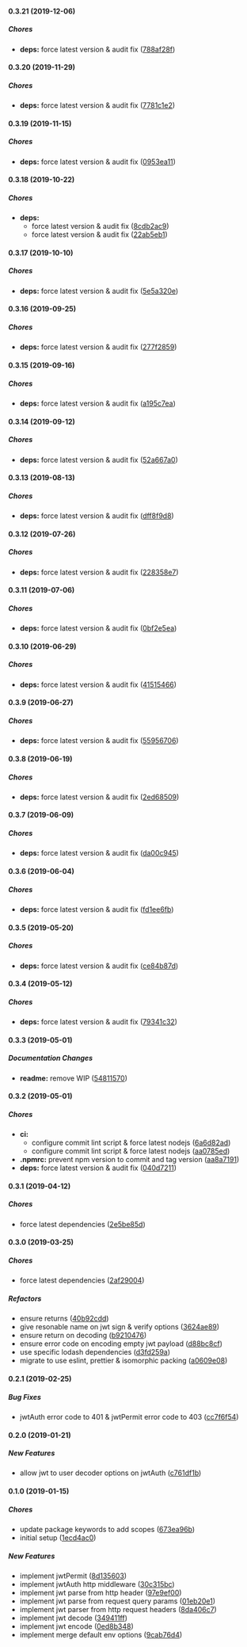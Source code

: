 #### 0.3.21 (2019-12-06)

##### Chores

* **deps:**  force latest version & audit fix ([788af28f](https://github.com/lykmapipo/jwt-common/commit/788af28fe7139a2fc3f6fc39aa7194ed18769f1f))

#### 0.3.20 (2019-11-29)

##### Chores

* **deps:**  force latest version & audit fix ([7781c1e2](https://github.com/lykmapipo/jwt-common/commit/7781c1e2b66423b56460f2f63b591fce26ace50a))

#### 0.3.19 (2019-11-15)

##### Chores

* **deps:**  force latest version & audit fix ([0953ea11](https://github.com/lykmapipo/jwt-common/commit/0953ea11b5b2b97ee64b60ee8ca3e4d62a9bcac0))

#### 0.3.18 (2019-10-22)

##### Chores

* **deps:**
  *  force latest version & audit fix ([8cdb2ac9](https://github.com/lykmapipo/jwt-common/commit/8cdb2ac9feba33fd387406a9535ea2fc8720bea2))
  *  force latest version & audit fix ([22ab5eb1](https://github.com/lykmapipo/jwt-common/commit/22ab5eb1674c88f22a16e8a89bd097aa9df84424))

#### 0.3.17 (2019-10-10)

##### Chores

* **deps:**  force latest version & audit fix ([5e5a320e](https://github.com/lykmapipo/jwt-common/commit/5e5a320ec6005647046d4ebc534f6d9e270e2685))

#### 0.3.16 (2019-09-25)

##### Chores

* **deps:**  force latest version & audit fix ([277f2859](https://github.com/lykmapipo/jwt-common/commit/277f2859dd835bfeb8fc879208ceaca3ddb3349e))

#### 0.3.15 (2019-09-16)

##### Chores

* **deps:**  force latest version & audit fix ([a195c7ea](https://github.com/lykmapipo/jwt-common/commit/a195c7eaa0bfc28c95297d80620995e767f9ee9f))

#### 0.3.14 (2019-09-12)

##### Chores

* **deps:**  force latest version & audit fix ([52a667a0](https://github.com/lykmapipo/jwt-common/commit/52a667a034c21e2a5c669fa932164ed9694a3c55))

#### 0.3.13 (2019-08-13)

##### Chores

* **deps:**  force latest version & audit fix ([dff8f9d8](https://github.com/lykmapipo/jwt-common/commit/dff8f9d8079372f4f9d779bba18fa3b32686c789))

#### 0.3.12 (2019-07-26)

##### Chores

* **deps:**  force latest version & audit fix ([228358e7](https://github.com/lykmapipo/jwt-common/commit/228358e746b113baad57e19228410ae998038237))

#### 0.3.11 (2019-07-06)

##### Chores

* **deps:**  force latest version & audit fix ([0bf2e5ea](https://github.com/lykmapipo/jwt-common/commit/0bf2e5ea7eed9c44370462b415042399a6e12eca))

#### 0.3.10 (2019-06-29)

##### Chores

* **deps:**  force latest version & audit fix ([41515466](https://github.com/lykmapipo/jwt-common/commit/415154664722625ba309040ffe5dc542b041be41))

#### 0.3.9 (2019-06-27)

##### Chores

* **deps:**  force latest version & audit fix ([55956706](https://github.com/lykmapipo/jwt-common/commit/55956706d683dced4020b9d0fce38539147f8a96))

#### 0.3.8 (2019-06-19)

##### Chores

* **deps:**  force latest version & audit fix ([2ed68509](https://github.com/lykmapipo/jwt-common/commit/2ed685097ef268f9bf6fc3af429908c1d8886d88))

#### 0.3.7 (2019-06-09)

##### Chores

* **deps:**  force latest version & audit fix ([da00c945](https://github.com/lykmapipo/jwt-common/commit/da00c945b2b79f7809dd322e43177b5fd7bab922))

#### 0.3.6 (2019-06-04)

##### Chores

* **deps:**  force latest version & audit fix ([fd1ee6fb](https://github.com/lykmapipo/jwt-common/commit/fd1ee6fb2e81b98c4ad25ac4539915317c412504))

#### 0.3.5 (2019-05-20)

##### Chores

* **deps:**  force latest version & audit fix ([ce84b87d](https://github.com/lykmapipo/jwt-common/commit/ce84b87d45351cb1458f8e7f78d809ff1cb30831))

#### 0.3.4 (2019-05-12)

##### Chores

* **deps:**  force latest version & audit fix ([79341c32](https://github.com/lykmapipo/jwt-common/commit/79341c3278fb2efa4120def61da94e65c25dc0fc))

#### 0.3.3 (2019-05-01)

##### Documentation Changes

* **readme:**  remove WIP ([54811570](https://github.com/lykmapipo/jwt-common/commit/54811570e8989574e26f95391136f44b23996945))

#### 0.3.2 (2019-05-01)

##### Chores

* **ci:**
  *  configure commit lint script & force latest nodejs ([6a6d82ad](https://github.com/lykmapipo/jwt-common/commit/6a6d82ad9008078fd005cda8adf8d6f06b16bf18))
  *  configure commit lint script & force latest nodejs ([aa0785ed](https://github.com/lykmapipo/jwt-common/commit/aa0785eda82b63e92d1db833015b406674ea8bba))
* **.npmrc:**  prevent npm version to commit and tag version ([aa8a7191](https://github.com/lykmapipo/jwt-common/commit/aa8a71911e5af13e94ee3081a432ee9e0e51bb94))
* **deps:**  force latest version & audit fix ([040d7211](https://github.com/lykmapipo/jwt-common/commit/040d72115a50a248c7b834f8906b634cfcc0d906))

#### 0.3.1 (2019-04-12)

##### Chores

*  force latest dependencies ([2e5be85d](https://github.com/lykmapipo/jwt-common/commit/2e5be85d31bf74114195e5729da4534b687bf845))

#### 0.3.0 (2019-03-25)

##### Chores

*  force latest dependencies ([2af29004](https://github.com/lykmapipo/jwt-common/commit/2af29004cc226c8c94681b00f486f1c9407b0e41))

##### Refactors

*  ensure returns ([40b92cdd](https://github.com/lykmapipo/jwt-common/commit/40b92cddfa5bb9a141276132f21a35942a29ee13))
*  give resonable name on jwt sign & verify options ([3624ae89](https://github.com/lykmapipo/jwt-common/commit/3624ae895572f86884eadfa1fc7a75f741244927))
*  ensure return on decoding ([b9210476](https://github.com/lykmapipo/jwt-common/commit/b9210476f13097010692fe09eb8dfa41dadb05f6))
*  ensure error code on encoding empty jwt payload ([d88bc8cf](https://github.com/lykmapipo/jwt-common/commit/d88bc8cf356f6e87d719814c8be8357b8a9bed90))
*  use specific lodash dependencies ([d3fd259a](https://github.com/lykmapipo/jwt-common/commit/d3fd259a363a244d4a03f27909d6e9583f6868fa))
*  migrate to use eslint, prettier & isomorphic packing ([a0609e08](https://github.com/lykmapipo/jwt-common/commit/a0609e08a5639e1802b8cf0c858ad193d45d2586))

#### 0.2.1 (2019-02-25)

##### Bug Fixes

*  jwtAuth error code to 401 & jwtPermit error code to 403 ([cc7f6f54](https://github.com/lykmapipo/jwt-common/commit/cc7f6f5457b3844e67379cf94b77641645eec289))

#### 0.2.0 (2019-01-21)

##### New Features

*  allow jwt to user decoder options on jwtAuth ([c761df1b](https://github.com/lykmapipo/jwt-common/commit/c761df1ba9b135c413ff9029fc2604dec39865d6))

#### 0.1.0 (2019-01-15)

##### Chores

*  update package keywords to add scopes ([673ea96b](https://github.com/lykmapipo/jwt-common/commit/673ea96bf810c5d4de2260b3c588dcbed014c9b0))
*  initial setup ([1ecd4ac0](https://github.com/lykmapipo/jwt-common/commit/1ecd4ac03d1f2076de32fdd2cc48a01fbca76364))

##### New Features

*  implement jwtPermit ([8d135603](https://github.com/lykmapipo/jwt-common/commit/8d13560312b090570002779960ecd64bf34897a2))
*  implement jwtAuth http middleware ([30c315bc](https://github.com/lykmapipo/jwt-common/commit/30c315bc38d93389d9be6995e81d15e9418e1951))
*  implement jwt parse from http header ([97e9ef00](https://github.com/lykmapipo/jwt-common/commit/97e9ef00ee8ebdfc07b7db085d622848f4c54b89))
*  implement jwt parse from request query params ([01eb20e1](https://github.com/lykmapipo/jwt-common/commit/01eb20e1b189cba8edd6164a56f1cfdfaaeb11ea))
*  implement jwt parser from http request headers ([8da406c7](https://github.com/lykmapipo/jwt-common/commit/8da406c72ab3bcc903d1bf42ab18e54808bc1602))
*  implement jwt decode ([349411ff](https://github.com/lykmapipo/jwt-common/commit/349411ff09c62a47cb09f237dc6f085c7793bf9d))
*  implement jwt encode ([0ed8b348](https://github.com/lykmapipo/jwt-common/commit/0ed8b34877388f9f0401da64938ee7b11284ad20))
*  implement merge default env options ([9cab76d4](https://github.com/lykmapipo/jwt-common/commit/9cab76d43a2c482198b56713a00f3c76e7f0e5ac))

